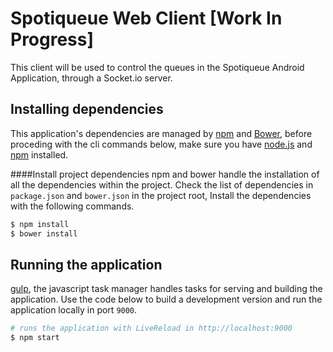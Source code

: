# Spotiqueue Web Client [Work In Progress]

This client will be used to control the queues in the Spotiqueue Android Application, through a Socket.io server.

## Installing dependencies

This application's dependencies are managed by [npm](https://www.npmjs.org/) and [Bower](http://bower.io/), before proceding with the cli commands below, make sure you have [node.js](http://nodejs.org/) and [npm](https://www.npmjs.org/) installed.

####Install project dependencies
npm and bower handle the installation of all the dependencies within the project. Check the list of dependencies in `package.json` and `bower.json` in the project root, Install the dependencies with the following commands.

```sh
$ npm install
$ bower install
```

## Running the application

[gulp](http://gulpjs.com/), the javascript task manager handles tasks for serving and building the application.
Use the code below to build a development version and run the application locally in port `9000`. 

```sh
# runs the application with LiveReload in http://localhost:9000
$ npm start
```
